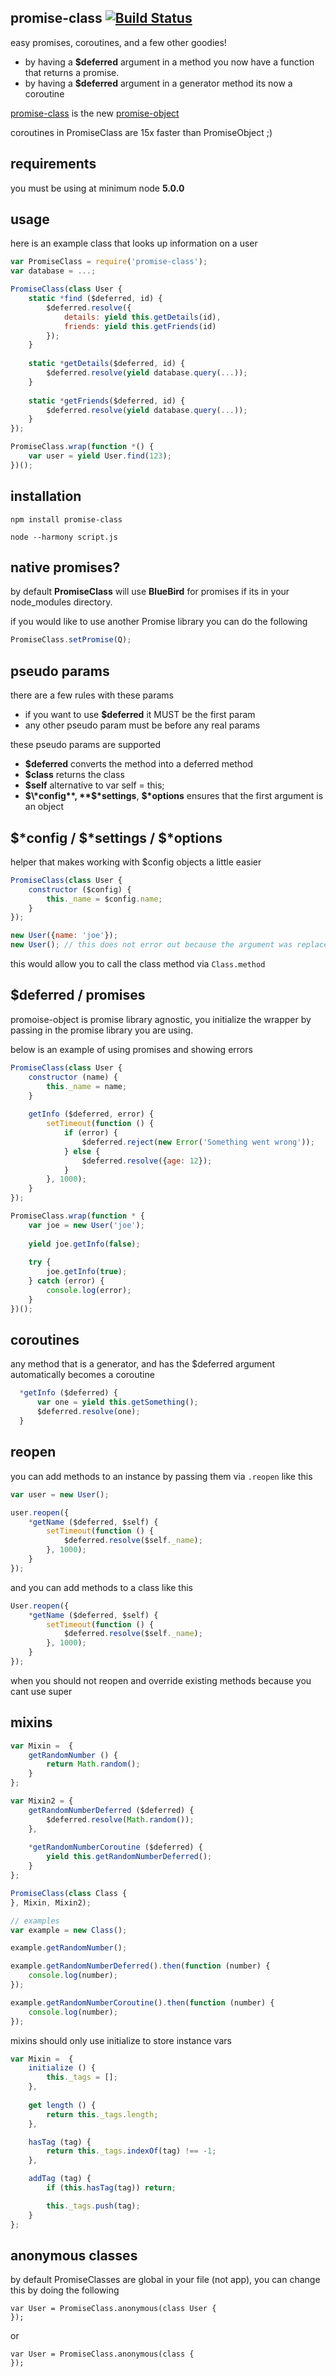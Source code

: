 ## promise-class [![Build Status](https://travis-ci.org/icodeforlove/node-promise-class.png?branch=master)](https://travis-ci.org/icodeforlove/node-promise-class)
easy promises,  coroutines, and a few other goodies!

- by having a **$deferred** argument in a method you now have a function that returns a 
promise.
- by having a **$deferred** argument in a generator method its now a coroutine 

[promise-class](https://github.com/icodeforlove/node-promise-class) is the new [promise-object](https://github.com/icodeforlove/node-promise-object)

coroutines in PromiseClass are 15x faster than PromiseObject ;)

## requirements

you must be using at minimum node **5.0.0**

## usage

here is an example class that looks up information on a user

```javascript
var PromiseClass = require('promise-class');
var database = ...;

PromiseClass(class User {
	static *find ($deferred, id) {
		$deferred.resolve({
        	details: yield this.getDetails(id),
            friends: yield this.getFriends(id)
        });
    }
    
    static *getDetails($deferred, id) {
    	$deferred.resolve(yield database.query(...));
    }
    
    static *getFriends($deferred, id) {
    	$deferred.resolve(yield database.query(...));
    }
});

PromiseClass.wrap(function *() {
	var user = yield User.find(123);
})();
```


## installation
	npm install promise-class

```
node --harmony script.js
```

## native promises?

by default **PromiseClass** will use **BlueBird** for promises if its in your node_modules directory.

if you would like to use another Promise library you can do the following

```javascript
PromiseClass.setPromise(Q);
```


## pseudo params
there are a few rules with these params

* if you want to use **$deferred** it MUST be the first param
* any other pseudo param must be before any real params

these pseudo params are supported

* **$deferred** converts the method into a deferred method
* **$class** returns the class
* **$self** alternative to var self = this;
* **$\*config**,  **$\*settings**, **$\*options** ensures that the first argument is an object

## $\*config / $\*settings / $\*options
helper that makes working with $config objects a little easier

```javascript
PromiseClass(class User {
	constructor ($config) {
		this._name = $config.name;
    }
});

new User({name: 'joe'});
new User(); // this does not error out because the argument was replaced with an empty object
```

this would allow you to call the class method via `Class.method`

## $deferred / promises
promoise-object is promise library agnostic, you initialize the wrapper by passing in the promise library you are using.

below is an example of using promises and showing errors

```javascript
PromiseClass(class User {
	constructor (name) {
    	this._name = name;
    }
    
    getInfo ($deferred, error) {
		setTimeout(function () {
			if (error) {
				$deferred.reject(new Error('Something went wrong'));
			} else {
				$deferred.resolve({age: 12});
			}
		}, 1000);
	}
});

PromiseClass.wrap(function * {
	var joe = new User('joe');
    
	yield joe.getInfo(false);
    
    try {
    	joe.getInfo(true);
    } catch (error) {
    	console.log(error);
    }
})();
```

## coroutines

any method that is a generator, and has the $deferred argument automatically becomes a coroutine

```javascript
  *getInfo ($deferred) {
      var one = yield this.getSomething();
      $deferred.resolve(one);
  }
```


## reopen
you can add methods to an instance by passing them via `.reopen` like this

```javascript
var user = new User();

user.reopen({
	*getName ($deferred, $self) {
		setTimeout(function () {
			$deferred.resolve($self._name);
		}, 1000);
	}
});
```

and you can add methods to a class like this

```javascript
User.reopen({
	*getName ($deferred, $self) {
		setTimeout(function () {
			$deferred.resolve($self._name);
		}, 1000);
	}
});
```

when you should not reopen and override existing methods because you cant use super 

## mixins
```javascript
var Mixin =  {
	getRandomNumber () {
		return Math.random();
	}
};

var Mixin2 = {
	getRandomNumberDeferred ($deferred) {
		$deferred.resolve(Math.random());
	},
    
    *getRandomNumberCoroutine ($deferred) {
    	yield this.getRandomNumberDeferred();
	}
};

PromiseClass(class Class {
}, Mixin, Mixin2);

// examples
var example = new Class();

example.getRandomNumber();

example.getRandomNumberDeferred().then(function (number) {
	console.log(number);
});

example.getRandomNumberCoroutine().then(function (number) {
	console.log(number);
});
```

mixins should only use initialize to store instance vars

```javascript
var Mixin =  {
	initialize () {
		this._tags = [];
	},
    
    get length () {
    	return this._tags.length;
    },

	hasTag (tag) {
		return this._tags.indexOf(tag) !== -1;
	},

	addTag (tag) {
		if (this.hasTag(tag)) return;

		this._tags.push(tag);
	}
};
```

## anonymous classes
by default PromiseClasses are global in your file (not app), you can change this by doing the following

```
var User = PromiseClass.anonymous(class User {
});
```

or

```
var User = PromiseClass.anonymous(class {
});
```
